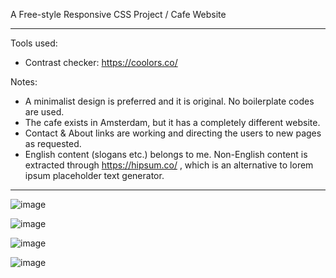 A Free-style Responsive CSS Project / Cafe Website

<hr>

Tools used:
- Contrast checker: https://coolors.co/

Notes:
- A minimalist design is preferred and it is original. No boilerplate codes are used.
- The cafe exists in Amsterdam, but it has a completely different website.
- Contact & About links are working and directing the users to new pages as requested.
- English content (slogans etc.) belongs to me. Non-English content is extracted through https://hipsum.co/ , which is an alternative to lorem ipsum placeholder text generator.


<hr>


![image](https://user-images.githubusercontent.com/90147636/184879392-9caf225f-a166-4b99-819a-59798e08055c.png)

![image](https://user-images.githubusercontent.com/90147636/184922127-1da88041-8fd9-4df8-bede-d22d5a89bcc9.png)

![image](https://user-images.githubusercontent.com/90147636/184879511-31cfc83f-34ee-4a42-b0d3-47e36de48649.png)

![image](https://user-images.githubusercontent.com/90147636/184879549-5d6c58d5-3c5b-4ecb-8660-978644a5dc35.png)


